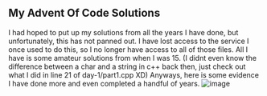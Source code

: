 ## My Advent Of Code Solutions
I had hoped to put up my solutions from all the years I have done, but unfortunately, this has not panned out. I have lost access to the service I once used to do this, so I no longer have access to all of those files. All I have is some amateur solutions from when I was 15. (I didnt even know the difference between a char and a string in c++ back then, just check out what I did in line 21 of day-1/part1.cpp XD)
Anyways, here is some evidence I have done more and even completed a handful of years.
![image](https://github.com/user-attachments/assets/d48a32ad-82ef-4e29-b1c9-a6f4734d2a3a)
